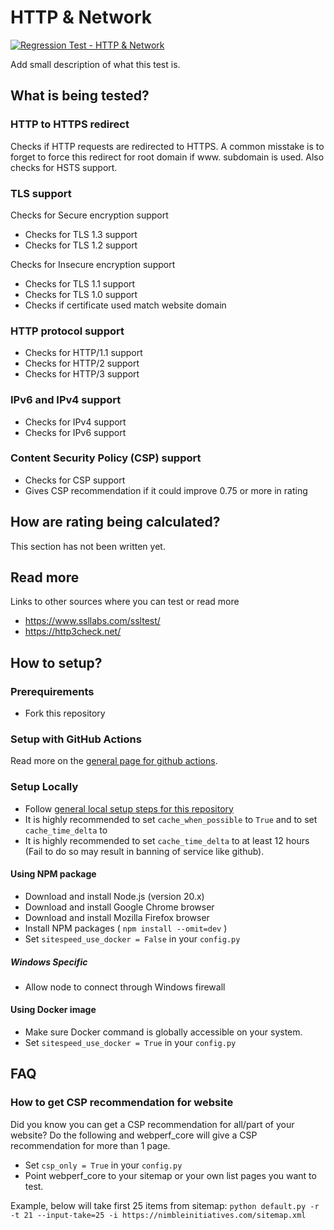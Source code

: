 # HTTP & Network
[![Regression Test - HTTP & Network](https://github.com/Webperf-se/webperf_core/actions/workflows/regression-test-http.yml/badge.svg)](https://github.com/Webperf-se/webperf_core/actions/workflows/regression-test-http.yml)

Add small description of what this test is.


## What is being tested?

### HTTP to HTTPS redirect

Checks if HTTP requests are redirected to HTTPS.
A common misstake is to forget to force this redirect for root domain if www. subdomain is used.
Also checks for HSTS support.

### TLS support

Checks for Secure encryption support
* Checks for TLS 1.3 support
* Checks for TLS 1.2 support

Checks for Insecure encryption support
* Checks for TLS 1.1 support
* Checks for TLS 1.0 support
* Checks if certificate used match website domain

### HTTP protocol support

* Checks for HTTP/1.1 support
* Checks for HTTP/2 support
* Checks for HTTP/3 support

### IPv6 and IPv4 support

* Checks for IPv4 support
* Checks for IPv6 support

### Content Security Policy (CSP) support

* Checks for CSP support
* Gives CSP recommendation if it could improve 0.75 or more in rating

## How are rating being calculated?

This section has not been written yet.

## Read more

Links to other sources where you can test or read more

* https://www.ssllabs.com/ssltest/
* https://http3check.net/

## How to setup?

### Prerequirements

* Fork this repository

### Setup with GitHub Actions

Read more on the [general page for github actions](../getting-started-github-actions.md).

### Setup Locally

* Follow [general local setup steps for this repository](../getting-started-local.md)
* It is highly recommended to set `cache_when_possible` to `True` and to set `cache_time_delta` to
* It is highly recommended to set `cache_time_delta` to at least 12 hours (Fail to do so may result in banning of service like github).

#### Using NPM package

* Download and install Node.js (version 20.x)
* Download and install Google Chrome browser
* Download and install Mozilla Firefox browser
* Install NPM packages ( `npm install --omit=dev` )
* Set `sitespeed_use_docker = False` in your `config.py`

##### Windows Specific

* Allow node to connect through Windows firewall

#### Using Docker image

* Make sure Docker command is globally accessible on your system.
* Set `sitespeed_use_docker = True` in your `config.py`

## FAQ

### How to get CSP recommendation for website
Did you know you can get a CSP recommendation for all/part of your website?
Do the following and webperf_core will give a CSP recommendation for more than 1 page.
* Set `csp_only = True` in your `config.py`
* Point webperf_core to your sitemap or your own list pages you want to test.

Example, below will take first 25 items from sitemap:
`python default.py -r -t 21 --input-take=25 -i https://nimbleinitiatives.com/sitemap.xml`
